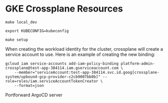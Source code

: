 # GKE Crossplane Resources

```
make local_dev
```
```
export KUBECONFIG=kubeconfig
```
```
make setup
```

When creating the workload identity for the cluster, crossplane will create a service account to use. Here is an example of creating the new binding: 
```
gcloud iam service-accounts add-iam-policy-binding platform-admin-crossplane@test-app-384114.iam.gserviceaccount.com \
    --member="serviceAccount:test-app-384114.svc.id.goog[crossplane-system/upbound-gcp-provider-c2cb9007bb0b]" --role=roles/iam.serviceAccountTokenCreator \
    --format=json
```

Portforward ArgoCD server
